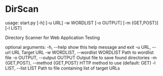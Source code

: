 # DirScan
usage: start.py [-h] [-u URL] -w WORDLIST [-o OUTPUT] [-m {GET,POST}] [-l LIST]

Directory Scanner for Web Application Testing

optional arguments:
  -h, --help            show this help message and exit
  -u URL, --url URL     Target URL
  -w WORDLIST, --wordlist WORDLIST
                        Path to wordlist file
  -o OUTPUT, --output OUTPUT
                        Output file to save found directories
  -m {GET,POST}, --method {GET,POST}
                        HTTP method to use (default: GET)
  -l LIST, --list LIST  Path to file containing list of target URLs
